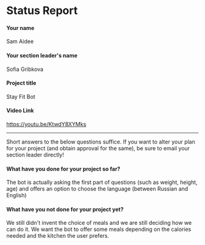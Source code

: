 # Status Report

#### Your name

Sam Aidee

#### Your section leader's name

Sofia Gribkova

#### Project title

Stay Fit Bot

#### Video Link

https://youtu.be/KtwdY8XYMks

***

Short answers to the below questions suffice. If you want to alter your plan for your project (and obtain approval for the same), be sure to email your section leader directly!

#### What have you done for your project so far?

The bot is actually asking the first part of questions (such as weight, height, age) and offers an option to choose the language (between Russian and English)

#### What have you not done for your project yet?

We still didn't invent the choice of meals and we are still deciding how we can do it. We want the bot to offer some meals depending on the calories needed and the kitchen the user prefers.
